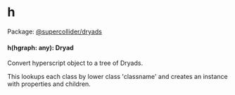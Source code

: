 # h
Package: <a href="#/packages/dryads/api">@supercollider/dryads</a>

<div class="entity-box"><h4 id="h"><span class="token function">h</span>(<span class="nowrap">hgraph: <span class="type token entity">any</span></span>): <span class="type reference">Dryad</span></h4><p class="short-text">Convert hyperscript object to a tree of Dryads.</p><p class="">This lookups each class by lower class 'classname'
and creates an instance with properties and children.
</p></div>
